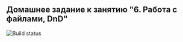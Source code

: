 ## Домашнее задание к занятию "6. Работа с файлами, DnD"

![Build status](https://github.com/tashakibanova/DnD/actions/workflows/WORKFLOW-FILE/badge.svg)